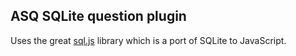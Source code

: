 ## ASQ SQLite question plugin

Uses the great [sql.js](https://github.com/kripken/sql.js/) library which is a port of SQLite to JavaScript.